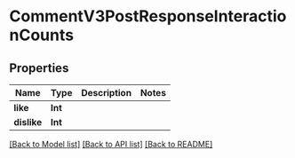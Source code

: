 # CommentV3PostResponseInteractionCounts

## Properties
Name | Type | Description | Notes
------------ | ------------- | ------------- | -------------
**like** | **Int** |  | 
**dislike** | **Int** |  | 

[[Back to Model list]](../README.md#documentation-for-models) [[Back to API list]](../README.md#documentation-for-api-endpoints) [[Back to README]](../README.md)


